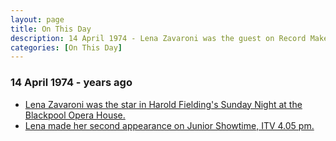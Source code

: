 ```yaml
---
layout: page
title: On This Day
description: 14 April 1974 - Lena Zavaroni was the guest on Record Makers.
categories: [On This Day]
---
```


### 14 April 1974 - <span id="age"></span> years ago
* [Lena Zavaroni was the star in Harold Fielding's Sunday Night at the Blackpool Opera House.](/theatre/harold%20fielding/blackpool%20opera%20house/1974/04/14/harold-fieldings-sunday-night-at-the-blackpool-opera-house.html)
* [Lena made her second appearance on Junior Showtime, ITV 4.05 pm.](/yorkshire%20television/1974/04/14/junior-showtime.html)

<!-- Script for calculating number of years ago -->
<script>
var dob = '19740414';
var year = Number(dob.substr(0, 4));
var month = Number(dob.substr(4, 2)) - 1;
var day = Number(dob.substr(6, 2));
var today = new Date();
var age = today.getFullYear() - year;
if (today.getMonth() < month || (today.getMonth() == month && today.getDate() < day)) {
  age--;
}
document.getElementById("age").innerHTML=age;
</script>

